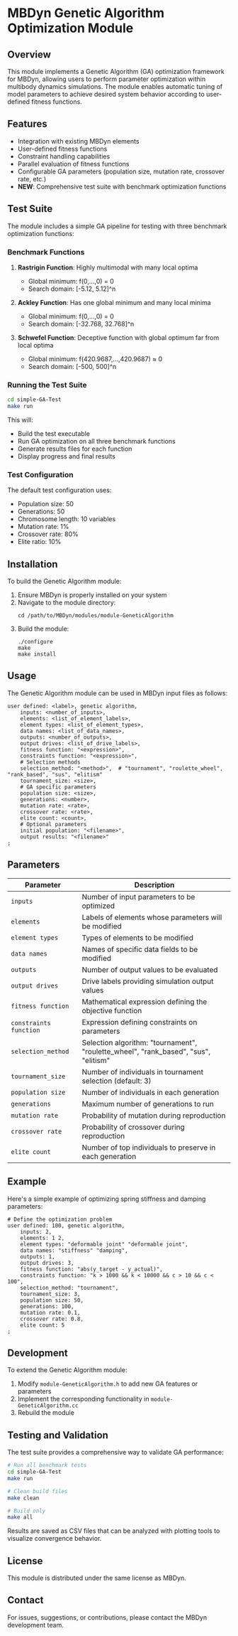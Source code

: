# MBDyn Genetic Algorithm Optimization Module

## Overview

This module implements a Genetic Algorithm (GA) optimization framework for MBDyn, allowing users to perform parameter optimization within multibody dynamics simulations. The module enables automatic tuning of model parameters to achieve desired system behavior according to user-defined fitness functions.

## Features

- Integration with existing MBDyn elements
- User-defined fitness functions
- Constraint handling capabilities
- Parallel evaluation of fitness functions
- Configurable GA parameters (population size, mutation rate, crossover rate, etc.)
- **NEW**: Comprehensive test suite with benchmark optimization functions

## Test Suite

The module includes a simple GA pipeline for testing with three benchmark optimization functions:

### Benchmark Functions

1. **Rastrigin Function**: Highly multimodal with many local optima
   - Global minimum: f(0,...,0) = 0
   - Search domain: [-5.12, 5.12]^n

2. **Ackley Function**: Has one global minimum and many local minima  
   - Global minimum: f(0,...,0) = 0
   - Search domain: [-32.768, 32.768]^n

3. **Schwefel Function**: Deceptive function with global optimum far from local optima
   - Global minimum: f(420.9687,...,420.9687) ≈ 0
   - Search domain: [-500, 500]^n

### Running the Test Suite

```bash
cd simple-GA-Test
make run
```

This will:
- Build the test executable
- Run GA optimization on all three benchmark functions
- Generate results files for each function
- Display progress and final results

### Test Configuration

The default test configuration uses:
- Population size: 50
- Generations: 50
- Chromosome length: 10 variables
- Mutation rate: 1%
- Crossover rate: 80%
- Elite ratio: 10%

## Installation

To build the Genetic Algorithm module:

1. Ensure MBDyn is properly installed on your system
2. Navigate to the module directory:
   ```
   cd /path/to/MBDyn/modules/module-GeneticAlgorithm
   ```
3. Build the module:
   ```
   ./configure
   make
   make install
   ```

## Usage

The Genetic Algorithm module can be used in MBDyn input files as follows:

```
user defined: <label>, genetic algorithm,
    inputs: <number_of_inputs>,
    elements: <list_of_element_labels>,
    element types: <list_of_element_types>,
    data names: <list_of_data_names>,
    outputs: <number_of_outputs>,
    output drives: <list_of_drive_labels>,
    fitness function: "<expression>",
    constraints function: "<expression>",
    # Selection methods
    selection_method: "<method>",  # "tournament", "roulette_wheel", "rank_based", "sus", "elitism"
    tournament_size: <size>,
    # GA specific parameters
    population size: <size>,
    generations: <number>,
    mutation rate: <rate>,
    crossover rate: <rate>,
    elite count: <count>,
    # Optional parameters
    initial population: "<filename>",
    output results: "<filename>"
;
```

## Parameters

| Parameter | Description |
|-----------|-------------|
| `inputs` | Number of input parameters to be optimized |
| `elements` | Labels of elements whose parameters will be modified |
| `element types` | Types of elements to be modified |
| `data names` | Names of specific data fields to be modified |
| `outputs` | Number of output values to be evaluated |
| `output drives` | Drive labels providing simulation output values |
| `fitness function` | Mathematical expression defining the objective function |
| `constraints function` | Expression defining constraints on parameters |
| `selection_method` | Selection algorithm: "tournament", "roulette_wheel", "rank_based", "sus", "elitism" |
| `tournament_size` | Number of individuals in tournament selection (default: 3) |
| `population size` | Number of individuals in each generation |
| `generations` | Maximum number of generations to run |
| `mutation rate` | Probability of mutation during reproduction |
| `crossover rate` | Probability of crossover during reproduction |
| `elite count` | Number of top individuals to preserve in each generation |

## Example

Here's a simple example of optimizing spring stiffness and damping parameters:

```
# Define the optimization problem
user defined: 100, genetic algorithm,
    inputs: 2,
    elements: 1 2,
    element types: "deformable joint" "deformable joint",
    data names: "stiffness" "damping",
    outputs: 1,
    output drives: 3,
    fitness function: "abs(y_target - y_actual)",
    constraints function: "k > 1000 && k < 10000 && c > 10 && c < 100",
    selection_method: "tournament",
    tournament_size: 3,
    population size: 50,
    generations: 100,
    mutation rate: 0.1,
    crossover rate: 0.8,
    elite count: 5
;
```

## Development

To extend the Genetic Algorithm module:

1. Modify `module-GeneticAlgorithm.h` to add new GA features or parameters
2. Implement the corresponding functionality in `module-GeneticAlgorithm.cc`
3. Rebuild the module

## Testing and Validation

The test suite provides a comprehensive way to validate GA performance:

```bash
# Run all benchmark tests
cd simple-GA-Test
make run

# Clean build files
make clean

# Build only
make all
```

Results are saved as CSV files that can be analyzed with plotting tools to visualize convergence behavior.

## License

This module is distributed under the same license as MBDyn.

## Contact

For issues, suggestions, or contributions, please contact the MBDyn development team.
